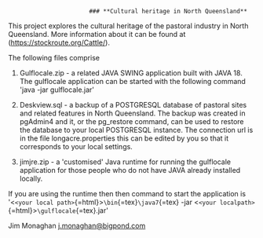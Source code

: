                            ### **Cultural heritage in North Queensland**

This project explores the cultural heritage of the pastoral industry in
North Queensland. More information about it can be found at
(https://stockroute.org/Cattle/).

The following files comprise

1.  Gulflocale.zip - a related JAVA SWING application built with
    JAVA 18. The gulflocale application can be started with the
    following command 'java -jar gulflocale.jar'

2.  Deskview.sql - a backup of a POSTGRESQL database of pastoral sites
    and related features in North Queensland. The backup was created in
    pgAdmin4 and it, or the pg_restore command, can be used to restore
    the database to your local POSTGRESQL instance. The connection url
    is in the file longacre.properties this can be edited by you so that
    it corresponds to your local settings.

3.  jimjre.zip - a 'customised' Java runtime for running the gulflocale
    application for those people who do not have JAVA already installed
    locally.

If you are using the runtime then then command to start the application
is '\<`<your local path>`{=html}\>`\bin`{=tex}`\java7`{=tex} -jar
\<`<your localpath>`{=html}\>`\gulflocale`{=tex}.jar'

Jim Monaghan j.monaghan@bigpond.com
